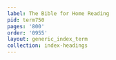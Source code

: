 ```yaml
---
label: The Bible for Home Reading
pid: term750
pages: '800'
order: '0955'
layout: generic_index_term
collection: index-headings
---
```


